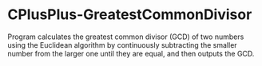 # CPlusPlus-GreatestCommonDivisor

Program calculates the greatest common divisor (GCD) of two numbers using the Euclidean algorithm by continuously subtracting the smaller number from the larger one until they are equal, and then outputs the GCD.




